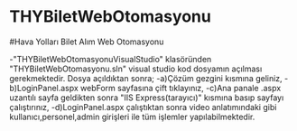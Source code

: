 # THYBiletWebOtomasyonu
#Hava Yolları Bilet Alım Web Otomasyonu

-"THYBiletWebOtomasyonuVisualStudio" klasöründen "THYBiletWebOtomasyonu.sln" visual studio kod dosyamın açılması gerekmektedir. Dosya açıldıktan sonra;
    -a)Çözüm gezgini kısmına geliniz,
    -b)LoginPanel.aspx webForm sayfasına çift tıklayınız,
    -c)Ana panale .aspx uzantılı sayfa geldikten sonra "IIS Express(tarayıcı)" kısmına basıp sayfayı çalıştırınız,
    -d)LoginPanel.aspx çalıştıktan sonra video anlatımındaki gibi kullanıcı,personel,admin girişleri ile
      tüm işlemler yapılabilmektedir.

